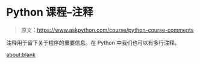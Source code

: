 # Python 课程–注释

> 原文：<https://www.askpython.com/course/python-course-comments>

注释用于留下关于程序的重要信息。在 Python 中我们也可以有多行注释。

<about:blank>